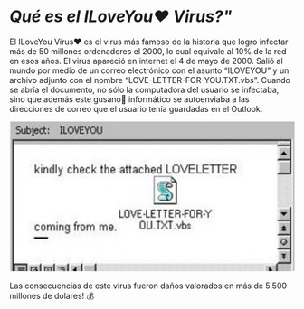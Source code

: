 # _**Qué es el ILoveYou❤️ Virus?"**_

El ILoveYou Virus❤️ es el virus más famoso de la historia que logro infectar más de 50 millones ordenadores el 2000, lo cual equivale al 10% de la red en esos años. El virus apareció en internet el 4 de mayo de 2000. Salió al mundo por medio de un correo electrónico con el asunto “ILOVEYOU” y un archivo adjunto con el nombre “LOVE-LETTER-FOR-YOU.TXT.vbs”. Cuando se abría el documento, no sólo la computadora del usuario se infectaba, sino que además este gusano🐛 informático se autoenviaba a las direcciones de correo que el usuario tenía guardadas en el Outlook.

![iloveyou](iloveyou.jpg)

Las consecuencias de este virus fueron daños valorados en más de 5.500 millones de dolares! 💰


